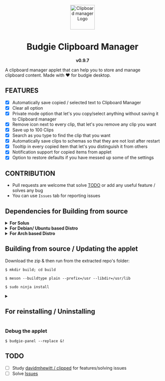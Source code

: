 <p align="center"><a href="#budgie-clipboard-manager"><img src="https://raw.githubusercontent.com/prateekmedia/budgie-clipboard-applet/main/icons/clipmgr.png" height=80px alt="Clipboard manager Logo"/></a></p>
<h1 align="center">Budgie Clipboard Manager</h1>
<p align="center"><b>v0.9.7</b></p>

A clipboard manager applet that can help you to store and manage clipboard content. Made with ♥️ for budgie desktop.


## FEATURES
- [x] Automatically save copied / selected text to Clipboard Manager
- [x] Clear all option
- [x] Private mode option that let's you copy/select anything without saving it to Clipboard manager
- [x] Remove icon next to every clip, that let's you remove any clip you  want
- [x] Save up to 100 Clips
- [x] Search as you type to find the clip that you want
- [x] Automatically save clips to schemas so that they are not lost after restart
- [x] Tooltip in every copied item that let's you distinguish it from others
- [x] Notification support for copied items from applet
- [x] Option to restore defaults if you have messed up some of the settings

## CONTRIBUTION
-  Pull requests are welcome that solve [TODO](#todo) or add any useful feature / solves any bug
-  You can use `Issues` tab for reporting issues
  
## Dependencies for Building from source

<details><summary><b>For Solus</b></summary>

```
$ sudo eopkg it budgie-desktop-devel vala -c system.devel
```
</details>
<details><summary><b>For Debian/ Ubuntu based Distro</b></summary>

```
$ sudo apt install budgie-core-dev meson valac
```
</details>
<details><summary><b>For Arch based Distro</b></summary>

```
$ sudo pacman -S budgie-desktop
```
</details>


## Building from source / Updating the applet
Download the zip & then run from the extracted repo's folder:

```
$ mkdir build; cd build
```

```
$ meson --buildtype plain --prefix=/usr --libdir=/usr/lib
```

```
$ sudo ninja install
```

<details><summary><h2>For reinstalling / Uninstalling</h2></summary>
If you want to reinstall the applet, then run from the extracted repo's folder:

```
$ sudo ninja -C build install
```
Likewise the applet can be **uninstalled** by using 
```
$ sudo ninja -C build uninstall
```
</details>

### Debug the applet
```
$ budgie-panel --replace &!
```

## TODO
- [ ] Study [davidmhewitt / clipped](https://github.com/davidmhewitt/clipped) for features/solving issues
- [ ] Solve [Issues](https://github.com/prateekmedia/budgie-clipboard-applet/issues)
